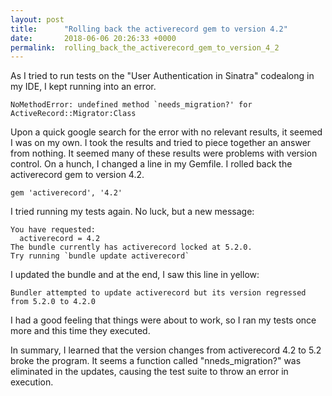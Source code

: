 ```yaml
---
layout: post
title:      "Rolling back the activerecord gem to version 4.2"
date:       2018-06-06 20:26:33 +0000
permalink:  rolling_back_the_activerecord_gem_to_version_4_2
---
```



As I tried to run tests on the "User Authentication in Sinatra" codealong in my IDE, I kept running into an error. 

```
NoMethodError: undefined method `needs_migration?' for ActiveRecord::Migrator:Class
```

Upon a quick google search for the error with no relevant results, it seemed I was on my own. I took the results and tried to piece together an answer from nothing. It seemed many of these results were problems with version control. On a hunch, I changed a line in my Gemfile.  I rolled back the activerecord gem to version 4.2.

```
gem 'activerecord', '4.2'
```

I tried running my tests again. No luck, but a new message: 

```
You have requested:
  activerecord = 4.2
The bundle currently has activerecord locked at 5.2.0.
Try running `bundle update activerecord`
```

I updated the bundle and at the end, I saw this line in yellow: 

`Bundler attempted to update activerecord but its version regressed from 5.2.0 to 4.2.0`

I had a good feeling that things were about to work, so I ran my tests once more and this time they executed. 

In summary, I learned that the version changes from activerecord 4.2 to 5.2 broke the program. It seems a function called "nneds_migration?" was eliminated  in the updates, causing the test suite to throw an error in execution.
